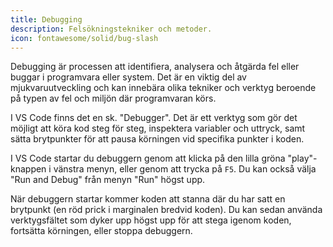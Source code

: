 ```yaml
---
title: Debugging 
description: Felsökningstekniker och metoder.
icon: fontawesome/solid/bug-slash
---
```


Debugging är processen att identifiera, analysera och åtgärda fel eller buggar i programvara eller system. Det är en viktig del av mjukvaruutveckling och kan innebära olika tekniker och verktyg beroende på typen av fel och miljön där programvaran körs.

I VS Code finns det en sk. "Debugger". Det är ett verktyg som gör det möjligt att köra kod steg för steg, inspektera variabler och uttryck, samt sätta brytpunkter för att pausa körningen vid specifika punkter i koden.

I VS Code startar du debuggern genom att klicka på den lilla gröna "play"-knappen i vänstra menyn, eller genom att trycka på `F5`. Du kan också välja "Run and Debug" från menyn "Run" högst upp.

När debuggern startar kommer koden att stanna där du har satt en brytpunkt (en röd prick i marginalen bredvid koden). Du kan sedan använda verktygsfältet som dyker upp högst upp för att stega igenom koden, fortsätta körningen, eller stoppa debuggern.